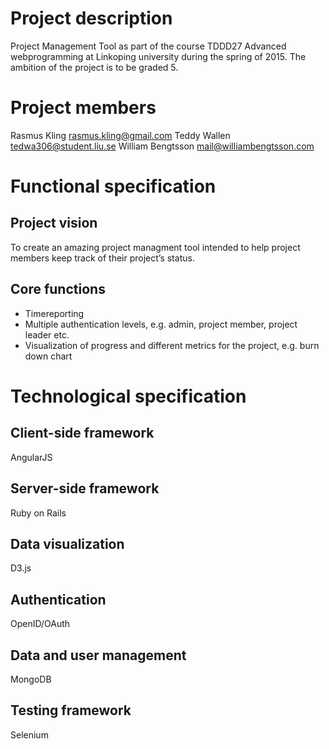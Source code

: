# Project description
Project Management Tool as part of the course TDDD27 Advanced webprogramming at 
Linkoping university during the spring of 2015. The ambition of the project is 
to be graded 5.

# Project members
Rasmus Kling rasmus.kling@gmail.com
Teddy Wallen tedwa306@student.liu.se
William Bengtsson mail@williambengtsson.com

# Functional specification
## Project vision
To create an amazing project managment tool intended to help project members 
keep track of their project’s status.

## Core functions
- Timereporting
- Multiple authentication levels, e.g. admin, project member, project leader etc.
- Visualization of progress and different metrics for the project, e.g. burn down 
chart

# Technological specification
## Client-side framework
AngularJS

## Server-side framework
Ruby on Rails

## Data visualization
D3.js

## Authentication
OpenID/OAuth

## Data and user management
MongoDB

## Testing framework
Selenium

